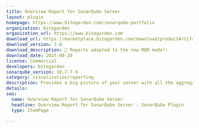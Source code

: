 ```yaml
---
title: Overview Report for SonarQube Server
layout: plugin
homepage: https://www.bitegarden.com/sonarqube-portfolio
organization: bitegarden
organization_url: https://www.bitegarden.com
download_url: https://marketplace.bitegarden.com/download/productArtifact?productName=bitegarden-sonarqube-overview-report&productVersion=3.0&productFileExt=jar&customerEmail=sonarplugins@gmail.com&customerName=sonarqube&customerSurnames=marketplace&customerCompany=bitegarden
download_version: 3.0
download_description: 🎉 Reports adapted to the new MQR mode!!
download_date: 2025-08-20
license: Commercial
developers: bitegarden
sonarqube_version: 10.7-7.9
category: visualization/reporting
description: Provides a big picture of your server with all the aggregated measures in a single view
details: 
seo:
  name: Overview Report for SonarQube Server
  headline: Overview Report for SonarQube Server - SonarQube Plugin
  type: ItemPage

---
```

